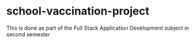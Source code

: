 # school-vaccination-project
This is done as part of the Full Stack Application Development subject in second semester
